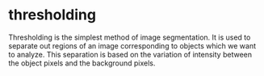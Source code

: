 thresholding
============

Thresholding is the simplest method of image segmentation. It is used to separate out regions of an image corresponding to objects which we want to analyze. This separation is based on the variation of intensity between the object pixels and the background pixels.
